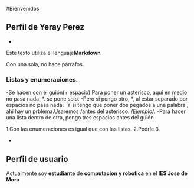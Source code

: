 #Bienvenidos
## Perfil de Yeray Perez
+
Este texto utiliza el lenguaje**Markdown**


Con una sola, no hace párrafos.

### Listas y enumeraciones.

-Se hacen con el guión(+ espacio)
Para poner un asterisco, aquí en medio no pasa nada: *. se pone solo.
-Pero si pongo otro, *, al estar separado por espacios no pasa nada.
-Y si tengo que poner dos pegados a una palabra , ahí hay un prblema.Usaremos /antes del asterisco. /*Ejemplo/*.
-Para hacer una lista dentro de otra, pongo tres espacios antes del guión.

1.Con las enumeraciones es igual que con las listas.
2.Podríe
3.

-
## Perfil de usuario

Actualmente soy **estudiante** de **computacion y robotica** en el **IES Jose de Mora**

<!--
**ypercar246/ypercar246** is a ✨ _special_ ✨ repository because its `README.md` (this file) appears on your GitHub profile.

Here are some ideas to get you started:

- 🔭 I’m currently working on ...
- 🌱 I’m currently learning ...
- 👯 I’m looking to collaborate on ...
- 🤔 I’m looking for help with ...
- 💬 Ask me about ...
- 📫 How to reach me: ...
- 😄 Pronouns: ...
- ⚡ Fun fact: ...
-->
